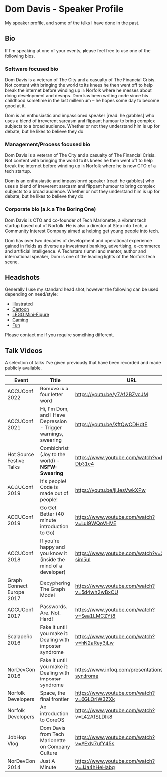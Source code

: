 # Dom Davis - Speaker Profile

My speaker profile, and some of the talks I have done in the past.

## Bio

If I'm speaking at one of your events, please feel free to use one of the
following bios.

### Software focused bio

Dom Davis is a veteran of The City and a casualty of The Financial Crisis. Not
content with bringing the world to its knees he then went off to help break the
internet before winding up in Norfolk where he messes about doing development
and devops. Dom has been writing code since his childhood sometime in the last
millennium – he hopes some day to become good at it.

Dom is an enthusiastic and impassioned speaker [read: he gabbles] who uses a
blend of irreverent sarcasm and flippant humour to bring complex subjects to a
broad audience. Whether or not they understand him is up for debate, but he
likes to believe they do.

### Management/Process focused bio

Dom Davis is a veteran of The City and a casualty of The Financial Crisis. Not
content with bringing the world to its knees he then went off to help break the
internet before winding up in Norfolk where he is now CTO of a tech startup.

Dom is an enthusiastic and impassioned speaker [read: he gabbles] who uses a
blend of irreverent sarcasm and flippant humour to bring complex subjects to a
broad audience. Whether or not they understand him is up for debate, but he
likes to believe they do.

### Corporate bio (a.k.a The Boring One)

Dom Davis is CTO and co-founder of Tech Marionette, a vibrant tech startup based
out of Norfolk. He is also a director at Step into Tech, a Community Interest
Company aimed at helping get young people into tech.

Dom has over two decades of development and operational experience gained in
fields as diverse as investment banking, advertising, e-commerce and artificial
intelligence. A Techstars alumni and mentor, author and international speaker,
Dom is one of the leading lights of the Norfolk tech scene.

## Headshots

Generally I use my [standard head shot](domdavis.png), however the following
can be used depending on need/style:

  * [Illustrated](domdavis-illustration.jpg)
  * [Cartoon](domdavis-cartoon.jpg)
  * [LEGO Mini-Figure](domdavis-minifig.png)
  * [Gaming](cmdrdavis.png)
  * [Fun](domdavis-alt.png)

Please contact me if you require something different.

## Talk Videos

A selection of talks I've given previously that have been recorded and made
publicly available. 

| Event |Title | URL |
| ----- | ---- | --- |
| ACCUConf 2022 | Remove is a four letter word | https://youtu.be/y7Af2BZvcJM |
| ACCUConf 2021 | Hi, I'm Dom, and I Have Depression - Trigger warnings, swearing | https://youtu.be/XftQwCDHdtE |
| Hot Source Festive Talks | Combichrist (Joy to the world) - **NSFW: Swearing** | https://www.youtube.com/watch?v=LeNX-Db31c4 |
| ACCUConf 2019 | It's people! Code is made out of people! | https://youtu.be/jiJesVwkXPw |
| ACCUConf 2019 | Go Get Better (40 minute introduction to Go) | https://www.youtube.com/watch?v=LuI9WQoVHVE |
| ACCUConf 2018 | If you're happy and you know it (inside the mind of a developer) | https://www.youtube.com/watch?v=2e6a-sim5uI |
| Graph Connect Europe 2017 | Decyphering The Graph Model | https://www.youtube.com/watch?v=5d4wh2wBxCU |
| ACCUConf 2017 | Passwords. Are. Not. Hard! | https://www.youtube.com/watch?v=Sea1LMCZYt8 |
| Scalapeño 2016 | Fake it until you make it: Dealing with imposter syndrome | https://www.youtube.com/watch?v=hN2aRey3jLw |
| NorDevCon 2016 | Fake it until you make it: Dealing with imposter syndrome | https://www.infoq.com/presentations/impostor-syndrome |
| Norfolk Developers | Space, the final frontier | https://www.youtube.com/watch?v=6GLOriW3ZXk |
| Norfolk Developers | An introduction to CoreOS | https://www.youtube.com/watch?v=L42AfSLDIk8 |
| JobHop Vlog | Dom Davis from Tech Marionette on Company Culture | https://www.youtube.com/watch?v=AExN7ufY45s |
| NorDevCon 2014 | Just A Minute | https://www.youtube.com/watch?v=JJa4hHeHabg |
